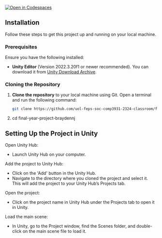 [![Open in Codespaces](https://classroom.github.com/assets/launch-codespace-7f7980b617ed060a017424585567c406b6ee15c891e84e1186181d67ecf80aa0.svg)](https://classroom.github.com/open-in-codespaces?assignment_repo_id=12927300)


## Installation

Follow these steps to get this project up and running on your local machine.

### Prerequisites
Ensure you have the following installed:
- **Unity Editor** (Version 2022.3.20f1 or newer recommended). You can download it from [Unity Download Archive](https://unity3d.com/get-unity/download/archive).

### Cloning the Repository
1. **Clone the repository** to your local machine using Git. Open a terminal and run the following command:
   ```bash
   git clone https://github.com/uol-feps-soc-comp3931-2324-classroom/final-year-project-braydennj.git
2. cd final-year-project-braydennj

## Setting Up the Project in Unity
Open Unity Hub:
* Launch Unity Hub on your computer.

Add the project to Unity Hub:
* Click on the 'Add' button in the Unity Hub.
* Navigate to the directory where you cloned the project and select it. This will add the project to your Unity Hub’s Projects tab.

Open the project:
* Click on the project name in Unity Hub under the Projects tab to open it in Unity.

Load the main scene:
* In Unity, go to the Project window, find the Scenes folder, and double-click on the main scene file to load it.
